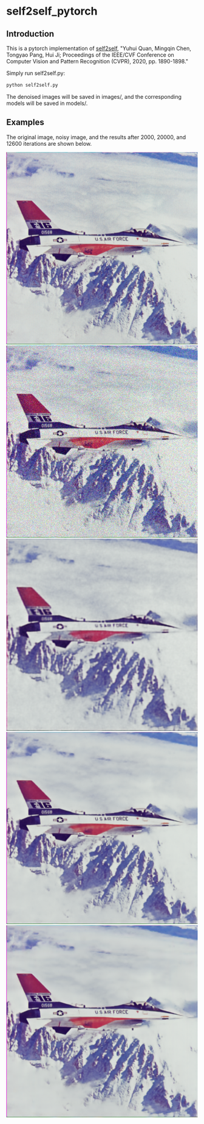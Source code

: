 # self2self_pytorch

## Introduction
This is a pytorch implementation of [self2self](https://openaccess.thecvf.com/content_CVPR_2020/papers/Quan_Self2Self_With_Dropout_Learning_Self-Supervised_Denoising_From_Single_Image_CVPR_2020_paper.pdf), "Yuhui Quan, Mingqin Chen, Tongyao Pang, Hui Ji; Proceedings of the IEEE/CVF Conference on Computer Vision and Pattern Recognition (CVPR), 2020, pp. 1890-1898."

Simply run self2self.py:
```python
python self2self.py
```
The denoised images will be saved in images/, and the corresponding models will be saved in models/.

## Examples
The original image, noisy image, and the results after 2000, 20000, and 12600 iterations are shown below.

![original](./examples/5.png "the original image")
![noisy](./examples/noisy.png "the noisy image")
![2000 iterations](./examples/Self2Self-2000.png "2000 iterations")
![20000 iterations](./examples/Self2Self-21000.png "20000 iterations")
![126000 iterations](./examples/Self2Self-126000.png "126000 iterations")
